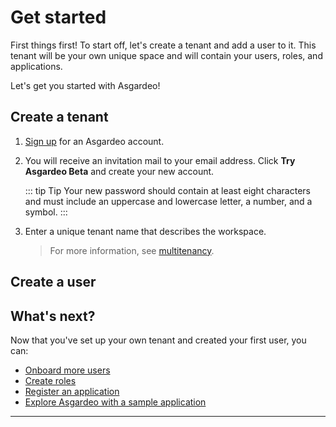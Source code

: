 # Get started 

First things first! To start off, let's create a tenant and add a user to it. This tenant will be your own unique space and will contain your users, roles, and applications. 

Let's get you started with Asgardeo!

## Create a tenant

1. [Sign up](https://asgardeo.io/early-signup) for an Asgardeo account.

2. You will receive an invitation mail to your email address. Click **Try Asgardeo Beta** and create your new account.
    
    ::: tip Tip
    Your new password should contain at least eight characters and must include an uppercase and lowercase letter, a number, and a symbol.
    :::

2. Enter a unique tenant name that describes the workspace. 

    > For more information, see [multitenancy](../../concepts/user-mgt/multitenancy.md).


## Create a user

<CommonGuide guide='guides/fragments/onboard-user-with-password.md'/>

## What's next? 

Now that you've set up your own tenant and created your first user, you can:

- [Onboard more users](../tenant/onboard-users.md)
- [Create roles](../tenant/create-role.md)
- [Register an application](../applications/app-overview.md)
- [Explore Asgardeo with a sample application](../applications/app-overview.md)



----


